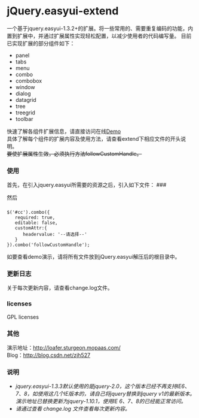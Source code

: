 jQuery.easyui-extend
====================
一个基于jquery.easyui-1.3.2+的扩展。将一些常用的、需要重复编码的功能，内置到扩展中，并通过扩展属性实现轻松配置，以减少使用者的代码编写量。
目前已实现扩展的部分组件如下：<br>
<ul>
  <li>panel</li>
  <li>tabs</li>
  <li>menu</li>
  <li>combo</li>
  <li>combobox</li>
  <li>window</li>
  <li>dialog</li>
  <li>datagrid</li>
  <li>tree</li>
  <li>treegrid</li>
  <li>toolbar</li>
</ul>

快速了解各组件扩展信息，请直接访问在线<a href="http://loafer.sturgeon.mopaas.com" target="_blank">Demo</a><br>
具体了解每个组件的扩展内容及使用方法，请查看extend下相应文件的开头说明。<br>
~~要使扩展属性生效，必须执行方法followCustomHandle。~~<br>


<h3>使用</h3>
首先，在引入jquery.easyui所需要的资源之后，引入如下文件：
###
    <link rel="stylesheet" type="text/css" href="../../extend/themes/easyui.extend.css">
    <link rel="stylesheet" type="text/css" href="../../extend/themes/icon.css">
    <script type="text/javascript" src="jquery.easyui.extend.min.js"></script>


然后



###  
    $('#cc').combo({
       required: true,
       editable: false,
       customAttr:{
          headervalue: '--请选择--'
       }
    }).combo('followCustomHandle');    



如要查看demo演示，请将所有文件放到jQuery.easyui解压后的根目录中。    


<h3>更新日志</h3>
关于每次更新内容，请查看change.log文件。



<h3>licenses</h3>
GPL licenses



<h3>其他</h3>


演示地址：http://loafer.sturgeon.mopaas.com/<br>
Blog：http://blog.csdn.net/zjh527


<h3>说明</h3>
<i>
    <ul>
         <li>
            jquery.easyui-1.3.3默认使用的是jquery-2.0，这个版本已经不再支持IE6、7、8，如使用这几个IE版本的，请自己将jquery替换到jquery v1的最新版本。演示地址已替换更新为jquery-1.10.1，使用IE 6、7、8的已经能正常访问。
         </li>
         <li>
            请通过查看 change.log 文件查看每次更新内容。
         </li>
    </ul>
</i>




